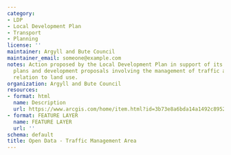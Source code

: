 ```yaml
---
category:
- LDP
- Local Development Plan
- Transport
- Planning
license: ''
maintainer: Argyll and Bute Council
maintainer_email: someone@example.com
notes: Action proposed by the Local Development Plan in support of its settlement
  plans and development proposals involving the management of traffic and access in
  relation to land use.
organization: Argyll and Bute Council
resources:
- format: html
  name: Description
  url: https://www.arcgis.com/home/item.html?id=3b73e8a6bda14a1492c89523103bbc35
- format: FEATURE LAYER
  name: FEATURE LAYER
  url: ''
schema: default
title: Open Data - Traffic Management Area
---
```

